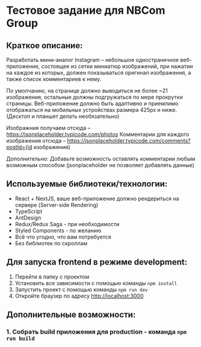 # Тестовое задание для NBCom Group

## Краткое описание:

Разработать мини-аналог Instagram – небольшое одностраничное веб-приложение, состоящее из сетки миниатюр изображений, при нажатии на каждое из которых, должен показываться оригинал изображения, а также список комментариев к нему.

По умолчанию, на странице должно выводиться не более ~21 изображения, остальные должны подгружаться по мере прокрутки страницы.
Веб-приложение должно быть адаптивно и приемлимо отображаться на мобильных устройствах размера 425px и ниже. (Десктоп и планшет делать необязательно)

Изображния получаем отсюда – https://jsonplaceholder.typicode.com/photos
Комментарии для каждого изображения отсюда – https://jsonplaceholder.typicode.com/comments?postId={id изображения}

Дополнительно: Добавьте возможность оставлять комментарии любым возможным способом (jsonplaceholder не позволяет добавлять данные)

## Используемые библиотеки/технологии:

- React + NextJS, ваше веб-приложение должно рендериться на сервере (Server-side Rendering)
- TypeScript
- AntDesign
- Redux/Redux Saga - при необходимости
- Styled Components - по желанию
- Всё что угодно, что вам потребуется
- Без библиотек по скроллам

## Для запуска frontend в режиме development:

1. Перейти в папку с проектом
2. Установить все зависимости с помощью команды `npm install`
3. Запустить проект с помощью команды `npm run dev`
4. Откройте браузер по адресу [http://localhost:3000](http://localhost:3000)

## Дополнительные возможности:

### 1. Собрать build приложения для production - команда `npm run build`
